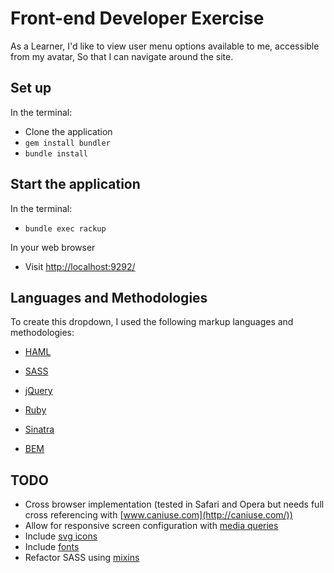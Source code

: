 Front-end Developer Exercise
============================

As a Learner,
I'd like to view user menu options available to me, accessible from my avatar,
So that I can navigate around the site.


Set up
-------------------------
In the terminal:
* Clone the application
* `gem install bundler`
* `bundle install`

Start the application
---------------------

In the terminal:
* `bundle exec rackup`

In your web browser
* Visit [http://localhost:9292/](http://localhost:9292/)

Languages and Methodologies
------------------------

To create this dropdown, I used the following markup languages and methodologies:

* [HAML](http://haml.info/)
* [SASS](http://sass-lang.com/)
* [jQuery](https://jquery.com/)
* [Ruby](https://www.ruby-lang.org/en/)
* [Sinatra](http://www.sinatrarb.com/)

* [BEM](http://getbem.com/)

TODO
----

* Cross browser implementation (tested in Safari and Opera but needs full cross referencing with [www.caniuse.com](http://caniuse.com/))
* Allow for responsive screen configuration with [media queries](https://developer.mozilla.org/en-US/docs/Web/CSS/Media_Queries/Using_media_queries)
* Include [svg icons](https://css-tricks.com/using-svg/)
* Include [fonts](https://developers.google.com/fonts/)
* Refactor SASS using [mixins](http://sass-lang.com/guide)
